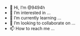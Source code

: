 - 👋 Hi, I’m @9494h
- 👀 I’m interested in ...
- 🌱 I’m currently learning ...
- 💞️ I’m looking to collaborate on ...
- 📫 How to reach me ...

<!---
9494h/9494h is a ✨ special ✨ repository because its `README.md` (this file) appears on your GitHub profile.
You can click the Preview link to take a look at your changes.
--->

